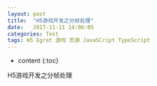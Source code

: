 ```yaml
---
layout: post
title:  "H5游戏开发之分帧处理"
date:   2017-11-11 14:06:05
categories: Test
tags: H5 Egret 游戏 页游 JavaSCript TypeScript
---
```


* content
{:toc}

H5游戏开发之分帧处理

<!--more-->

